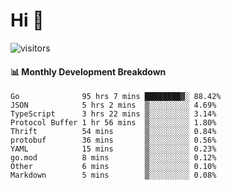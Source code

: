 # Hi 👋
 
![visitors](https://visitor-badge.glitch.me/badge?page_id=sorcererxw.sorcererx)

#### 📊 Monthly Development Breakdown

<!--START_SECTION:waka-->
```text
Go              95 hrs 7 mins ████████▓░ 88.42%
JSON            5 hrs 2 mins  ▒░░░░░░░░░ 4.69%
TypeScript      3 hrs 22 mins ▒░░░░░░░░░ 3.14%
Protocol Buffer 1 hr 56 mins  ▒░░░░░░░░░ 1.80%
Thrift          54 mins       ▒░░░░░░░░░ 0.84%
protobuf        36 mins       ▒░░░░░░░░░ 0.56%
YAML            15 mins       ▒░░░░░░░░░ 0.23%
go.mod          8 mins        ▒░░░░░░░░░ 0.12%
Other           6 mins        ▒░░░░░░░░░ 0.10%
Markdown        5 mins        ▒░░░░░░░░░ 0.08%
```
<!--END_SECTION:waka-->
